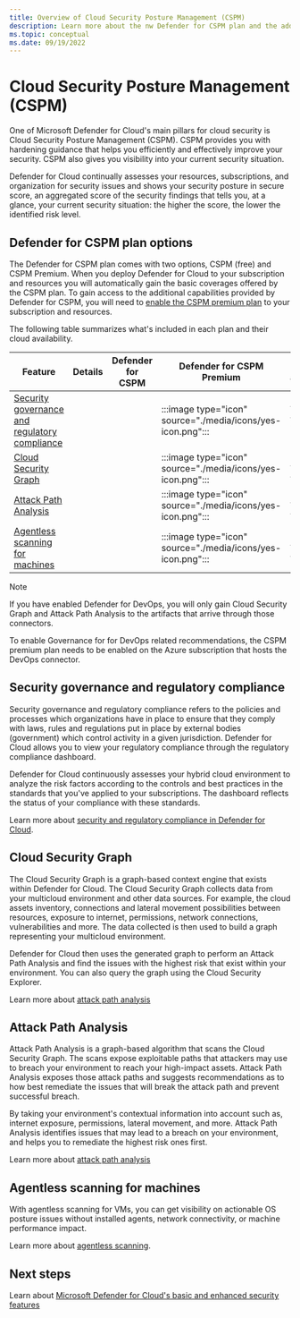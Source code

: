 ```yaml
---
title: Overview of Cloud Security Posture Management (CSPM)
description: Learn more about the nw Defender for CSPM plan and the additional enhanced security features that can be enable for your multicloud environment through the CSPM premium plan.
ms.topic: conceptual
ms.date: 09/19/2022
---
```


# Cloud Security Posture Management (CSPM)

One of Microsoft Defender for Cloud's main pillars for cloud security is Cloud Security Posture Management (CSPM). CSPM provides you with hardening guidance that helps you efficiently and effectively improve your security. CSPM also gives you visibility into your current security situation.

Defender for Cloud continually assesses your resources, subscriptions, and organization for security issues and shows your security posture in secure score, an aggregated score of the security findings that tells you, at a glance, your current security situation: the higher the score, the lower the identified risk level.

## Defender for CSPM plan options

The Defender for CSPM plan comes with two options, CSPM (free) and CSPM Premium. When you deploy Defender for Cloud to your subscription and resources you will automatically gain the basic coverages offered by the CSPM plan. To gain access to the additional capabilities provided by Defender for CSPM, you will need to [enable the CSPM premium plan](enable-enhanced-security.md) to your subscription and resources.

The following table summarizes what's included in each plan and their cloud availability.

| Feature | Details | Defender for CSPM | Defender for CSPM Premium | Cloud availability |
|--|--|--|--|--|
| [Security governance and regulatory compliance](#security-governance-and-regulatory-compliance) | | | :::image type="icon" source="./media/icons/yes-icon.png"::: | Azure, AWS, GCP, On-Premises |
| [Cloud Security Graph](#cloud-security-graph) | | | :::image type="icon" source="./media/icons/yes-icon.png"::: | Azure, AWS |
| [Attack Path Analysis](#attack-path-analysis) | | | :::image type="icon" source="./media/icons/yes-icon.png"::: | Azure, AWS |
| [Agentless scanning for machines](#agentless-scanning-for-machines) | | | :::image type="icon" source="./media/icons/yes-icon.png"::: | Azure, AWS |

> [!NOTE]
> If you have enabled Defender for DevOps, you will only gain Cloud Security Graph and Attack Path Analysis to the artifacts that arrive through those connectors. 
>
> To enable Governance for for DevOps related recommendations, the CSPM premium plan needs to be enabled on the Azure subscription that hosts the DevOps connector.

## Security governance and regulatory compliance

Security governance and regulatory compliance refers to the policies and processes which organizations have in place to ensure that they comply with laws, rules and regulations put in place by external bodies (government) which control activity in a given jurisdiction. Defender for Cloud allows you to view your regulatory compliance through the regulatory compliance dashboard.

Defender for Cloud continuously assesses your hybrid cloud environment to analyze the risk factors according to the controls and best practices in the standards that you've applied to your subscriptions. The dashboard reflects the status of your compliance with these standards.

Learn more about [security and regulatory compliance in Defender for Cloud](concept-regulatory-compliance.md).

## Cloud Security Graph

The Cloud Security Graph is a graph-based context engine that exists within Defender for Cloud. The Cloud Security Graph collects data from your multicloud environment and other data sources. For example, the cloud assets inventory, connections and lateral movement possibilities between resources, exposure to internet, permissions, network connections, vulnerabilities and more. The data collected is then used to build a graph representing your multicloud environment.

Defender for Cloud then uses the generated graph to perform an Attack Path Analysis and find the issues with the highest risk that exist within your environment. You can also query the graph using the Cloud Security Explorer.

Learn more about [attack path analysis](concept-attack-path.#what-is-cloud-security-graph)

## Attack Path Analysis

Attack Path Analysis is a graph-based algorithm that scans the Cloud Security Graph. The scans expose exploitable paths that attackers may use to breach your environment to reach your high-impact assets. Attack Path Analysis exposes those attack paths and suggests recommendations as to how best remediate the issues that will break the attack path and prevent successful breach.

By taking your environment's contextual information into account such as, internet exposure, permissions, lateral movement, and more. Attack Path Analysis identifies issues that may lead to a breach on your environment, and helps you to remediate the highest risk ones first.

Learn more about [attack path analysis](concept-attack-path.#what-is-attack-path-analysis)

## Agentless scanning for machines 

With agentless scanning for VMs, you can get visibility on actionable OS posture issues without installed agents, network connectivity, or machine performance impact.

Learn more about [agentless scanning](concept-agentless-data-collection.md).

## Next steps

Learn about [Microsoft Defender for Cloud's basic and enhanced security features](enhanced-security-features-overview.md)
